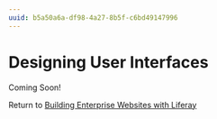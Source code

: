 ```yaml
---
uuid: b5a50a6a-df98-4a27-8b5f-c6bd49147996
---
```

# Designing User Interfaces

Coming Soon!

<!-- Liferay gives you the tools for creating dynamic and responsive user interfaces for your custom applications. You can use page builder features like fragments and widgets in site pages to design forms, display object data, and more, creating seamless site experiences for your users. -->

<!--Currently, Clarity’s distributor application solution uses object layouts and views for their UI. While these are serviceable for administrative users, they have limited customization options.-->

<!--
## Conclusion

Congratulations! You've completed Module 10: Customizing Liferay DXP. Throughout this module, you've learned best practices for customizing the Liferay platform with objects and client extensions. You put these best practices into action by setting up Clarity's custom solution for onboarding distributors and implementing business logic to integrate it with Liferay's out-of-the-box capabilities.
-->

Return to [Building Enterprise Websites with Liferay](../../building-enterprise-websites-with-liferay.md)